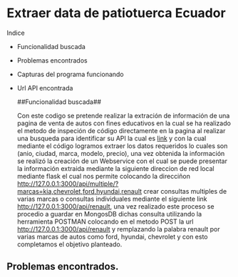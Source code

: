 # Extraer data de patiotuerca Ecuador

Indice
- Funcionalidad buscada
- Problemas encontrados
- Capturas del programa funcionando
- Url API encontrada


  ##Funcionalidad buscada##

  Con este codigo se pretende realizar la extración de información de una pagina de venta de autos con fines educativos en la cual se ha realizado el metodo de inspeción de código directamente en la pagina al realizar una busqueda para identificar su API la cual es [link](https://ecuador.patiotuerca.com/ptx/api/v2/nitros?type=autos&brand=kia&model=sportage%20r&subtype=&count=2&_=1695961279559) y con la cual mediante el código logramos extraer los datos requeridos lo cuales son (anio, ciudad, marca, modelo, precio), una vez obtenida la información se realizó la creación de un Webservice con el cual se puede presentar la información extraida mediante la siguiente direccion de red local mediante flask el cual nos permite colocando la direcciñon <http://127.0.0.1:3000/api/multiple/?marcas=kia,chevrolet,ford,hyundai,renault> crear consultas multiples de varias marcas o consultas individuales mediante el siguiente link <http://127.0.0.1:3000/api/renault>, una vez realizado este proceso se procedio a guardar en MongosDB dichas consulta utilizando la herramienta POSTMAN colocando en el metodo POST la url <http://127.0.0.1:3000/api/renault> y remplazando la palabra renault por varias marcas de autos como ford, hyundai, chevrolet y con esto completamos el objetivo planteado.

## Problemas encontrados.
